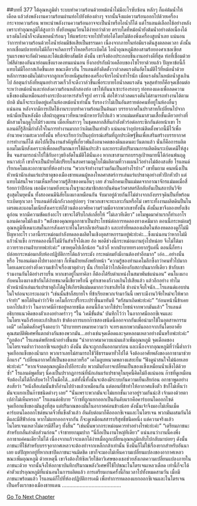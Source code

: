 ##บทที่ 377 ใต้อุณหภูมิต่ำ
ระบบทำความร้อนด้วยหม้อน้ำไม่มีอะไรซับซ้อน หลักๆ ก็แค่ต้มน้ำให้เดือด แล้วส่งพลังงานความร้อนผ่านท่อไปยังห้องต่างๆ จากนั้นจึงแผ่ความร้อนออกไปด้วยเครื่องกระจายความร้อน พาหะนำพลังงานความร้อนอาจจะเป็นน้ำหรือไอน้ำก็ได้ แต่โรแลนด์เลือกใช้อย่างหลังเพราะทำอุณหภูมิได้สูงกว่า ทั้งยังหมุนเวียนได้ง่ายกว่าด้วย ตราบใดที่หม้อน้ำยังต้มน้ำอย่างต่อเนื่องได้ แรงดันไอน้ำก็จะดันหยดน้ำร้อนๆ ให้แพร่กระจายไปทั่วท่อได้โดยไม่ต้องพึ่งเครื่องสูบน้ำเลย
แน่นอนว่าการทำความร้อนด้วยไอน้ำย่อมมีข้อเสียเป็นธรรมดา เนื่องจากภายในท่อมีแรงดันสูงตลอดเวลา ดังนั้น หากเชื่อมปลายท่อไม่ดีก็อาจเกิดการรั่วไหลหรือระเบิดได้ ไอน้ำอุณหภูมิสองสามร้อยองศาเซลเซียสรุนแรงพอจะกัดผิวคนเละได้แม้เพียงสัมผัส ดังนั้น เขาจึงต้องประกอบชิ้นงานอย่างดีที่สุด ท่อที่เชื่อมด้วยไฟสีดำของอันนาย่อมแข็งแรงคงทนแน่นอน ยิ่งกอปรกับผิวเคลือบของโซโรยาด้วยแล้ว ปัญหาข้อนี้ก็แทบไม่มีโอกาสเกิดขึ้นเลย
ขณะเดียวกัน โรแลนด์ยังติดตั้งวาล์วลดแรงดันอัตโนมัติไว้ที่หม้อน้ำด้วย หลักการของมันไม่ต่างจากลูกเหวี่ยงหนีศูนย์ของเครื่องจักรไอน้ำเท่าไรนัก เมื่อแรงดันในหม้อน้ำสูงเกินไป ล้อตุนกำลังที่หมุนอย่างรวดเร็วก็จะดึงวาล์วขึ้นเพื่อระบายไอน้ำลดแรงดัน
จุดสุดท้ายก็คือจุดเชื่อมต่อระหว่างหม้อน้ำและท่อส่งความร้อนหลักสองท่อ เขาให้อันนาเซาะร่องรอบๆ ท่อทองแดงเพื่อลดความแข็งของมันเหมือนอย่างกระป๋องอาหารสำเร็จรูป คราวนี้ ต่อให้วาล์วลดแรงดันไม่สามารถทำงานได้ตามปกติ มันก็จะระเบิดอยู่แค่ในห้องหม้อน้ำเท่านั้น รับรองว่าไม่เป็นอันตรายต่อคนที่อยู่ในห้องอื่นๆ แน่นอน
หลังจากมีการเปิดใช้งานระบบทำความร้อนเป็นต้นมา บรรยากาศในปราสาทก็เปลี่ยนไปจากหน้ามือเป็นหลังมือ
เสื้อผ้าฤดูหนาวที่หนาหนักหายวับไปแล้ว พวกแม่มดหันมาสวมเสื้อชั้นเดียวอย่างที่มักสวมในฤดูใบไม้ร่วงแทน เมื่อเห็นสาวๆ ในชุดหลากสีสันกำลังหัวร่อต่อกระซิกกันต่อหน้าเขา โรแลนด์ก็รู้สึกมีกำลังใจในการทำงานมากกว่าเดิมเป็นเท่าตัว
แน่นอนว่าอุปกรณ์ติดตั้งพวกนี้มีไว้เพื่ออำนวยความสะดวกทั้งนั้น หรือจะเรียกว่าเป็นอุปกรณ์เสริมที่ถูกประดิษฐ์ขึ้นเพื่อเสริมสร้างบรรยากาศการทำงานก็ได้
ต่อไปก็เป็นงานสำคัญที่เกี่ยวพันถึงอนาคตของดินแดนตะวันตกแล้ว
นั่นก็คือการผลิตแอมโมเนียสังเคราะห์เพื่อลดปริมาณการใช้ดินประสิว และยกระดับปริมาณการผลิตดินระเบิดเคมีให้สูงขึ้น จนสามารถนำไปใช้กับอาวุธยิงอัตโนมัติได้นั่นเอง
หากเขาสามารถบรรลุเป้าหมายนี้ได้ก่อนพ้นฤดูหนาวล่ะก็ เขาก็จะเป็นฝ่ายได้เปรียบในสงครามฤดูใบไม้ผลิตามที่วางแผนไว้อย่างไม่ต้องสงสัย
โรแลนด์เรียกเคโมและอกาธามาที่ห้องทำงาน
“พวกเจ้าทำงานร่วมกันเป็นอย่างไรบ้าง” เขายิ้มถาม คนหนึ่งเป็นหัวหน้านักเล่นแร่แปรธาตุของเมืองชายแดนผู้หลงใหลศาสตร์การเล่นแร่แปรธาตุอย่างหัวปักหัวปำ แต่แทบไม่สนใจความเห็นหรือความรู้สึกของคนอื่นๆ เลย ส่วนอีกคนเป็นแม่มดจากอาณาจักรแม่มดเมื่อสี่ร้อยกว่าปีก่อน เธอมีความหยิ่งทะนงในฐานะสมาชิกสถาบันค้นคว้าศาสตร์ลึกลับอันเป็นสถาบันวิจัยสูงสุดในยุคนั้น ทั้งสองคนมีนิสัยโผงผางเหมือนกัน จับมาอยู่ด้วยกันก็ไม่ต่างจากถังบรรจุดินปืนที่พร้อมระเบิดทุกเวลา โรแลนด์ยังนึกกังวลอยู่บ่อยๆ ว่าพวกเขาจะทะเลาะกันหรือไม่ เพราะทั้งงานผลิตดินปืนไนเตรตและแอมโมเนียสังเคราะห์ก็ล้วนต้องอาศัยความร่วมมือจากพวกเขาทั้งนั้น ดังนั้นเขาจึงลองหยั่งเชิงดูก่อน หากมีความขัดแย้งอะไร เขาจะได้รีบไกล่เกลี่ยให้
“ไม่เลวทีเดียว” เคโมพูดมาคำแรกก็ทำเอาโรแลนด์คาดไม่ถึงแล้ว “พลังของคุณหนูอกาธาเป็นประโยชน์ต่อการทดลองทางเคมีมาก ตอนนี้กระหม่อมรู้อุณหภูมิที่เหมาะสมในการสังเคราะห์ไนโตรกลีเซอรินแล้ว และเท่าที่ทดลองผลิตในห้องทดลองดูก็ไม่มีปัญหาอะไร เวลานี้กระหม่อมกำลังทดลองผลิตในเชิงอุตสาหกรรมอยู่พ่ะย่ะค่ะ...ซึ่งแน่นอนว่าหากไม่มีแก้วน้ำแข็ง การทดลองนี้ก็ไม่มีวันสำเร็จได้เลย อ้อ พอดีช่วงนี้กระหม่อมงานยุ่งไปหน่อย จึงไม่ได้มาถวายรายงานฝ่าบาทพ่ะย่ะค่ะ” เขาหยุดไปเล็กน้อย “แล้วก็ หากฝ่าบาททรงอยากรู้แค่นี้ ตอนนี้ก็ทรงปล่อยกระหม่อมกลับห้องปฏิบัติการได้แล้วกระมัง กระหม่อมยังมีงานต้องทำอีกมาก”
เอ่อ...อย่างนั้นหรือ โรแลนด์มองไปทางอกาธา ก็เห็นฝ่ายหลังพยักหน้า
“ความรู้ของท่านเคโมลึกซึ้งกว่าคนทั่วไปมาก โดยเฉพาะอย่างยิ่งความเข้าใจเรื่องธาตุต่างๆ นั้น เรียกได้ว่าใกล้เคียงกับสถาบันมากทีเดียว ข้ากับเขาร่วมงานกันได้อย่างราบรื่น หากเขาอยู่ในทาคิลา ก็ต้องได้รับตำแหน่งในสมาพันธ์แน่นอน”
คนโผงผางกับคนโผงผางเข้ากันได้ง่ายขนาดนี้เชียวหรือนี่ ดูท่าเขาคงกังวลเกินไปเสียแล้ว แล้วอีกอย่าง ทำไมหัวหน้านักเล่นแร่แปรธาตุถึงได้ดูให้เกียรติแม่มดมากกว่าเขาเสียได้ ช่างน่าเจ็บใจนัก...โรแลนด์แอบบ่นในใจก่อนจะกระแอมว่า “เช่นนั้นข้าก็สบายใจ ที่ข้าเรียกพวกเจ้ามาวันนี้ เพราะมีงานวิจัยใหม่จะให้พวกเจ้าทำ”
พอได้ยินคำว่าวิจัย เคโมก็กระปรี้กระเปร่าขึ้นมาทันที “ตรัสมาเถิดพ่ะย่ะค่ะ”
“ก่อนหน้านี้ข้าเคยบอกไปแล้วว่า ในอากาศมีก๊าซอยู่หลายชนิด ตอนนี้ถึงเวลาใช้ประโยชน์จากพวกมันแล้ว” โรแลนด์อธิบายแนวคิดของตัวเองอย่างคร่าวๆ “ใน ‘เคมีขั้นต้น’ บันทึกไว้ว่า ในอากาศมีออกซิเจนและไนโตรเจนถึงร้อยละเก้าสิบเก้า ข้าต้องการแยกก๊าซสองชนิดนี้ออกจากกันเพื่อนำมาใช้ในอุตสาหกรรมเคมี”
เคโมคิดสักครู่จึงตอบว่า “ฝ่าบาททรงหมายความว่า จะทรงแยกพวกมันออกจากกันโดยอาศัยคุณสมบัติพิเศษที่แตกต่างกันของพวกมัน...อย่างเช่นจุดเดือดและจุดหลอมเหลวอย่างนั้นหรือพ่ะย่ะค่ะ”
“ถูกต้อง” โรแลนด์พยักหน้าอย่างชื่นชม
“นำอากาศมาควบแน่นแล้วเพิ่มอุณหภูมิ จุดเดือดของไนโตรเจนต่ำกว่าออกซิเจนอยู่แล้ว ดังนั้น มันจะถูกกลั่นออกมาก่อน และเนื่องจากอุณหภูมิที่ว่านี้ต่ำกว่าจุดเยือกแข็งของน้ำมาก พวกเราเลยไม่สามารถใช้วิธีธรรมดาทั่วไปได้ จึงต้องอาศัยพลังของอกาธามาช่วยอีกแรง”
“เปลี่ยนอากาศให้เป็นของเหลวหรือ” เคโมลูบหนวดพลางแสยะยิ้ม “ฟังดูน่าสนใจไม่น้อยเลยพ่ะย่ะค่ะ”
“หากเจ้าลดอุณหภูมิลงไปอีกระดับ พวกมันยังอาจเปลี่ยนเป็นของแข็งเหมือนน้ำแข็งได้ด้วยซ้ำ” โรแลนด์พูดยิ้มๆ นี่คงเป็นปรากฏการณ์ที่นักเล่นแร่แปรธาตุในยุคนี้คิดไม่ถึงแน่นอน ก๊าซที่ดูเหมือนจับต้องไม่ได้ก็กลับคว้าไว้ในมือได้...แต่ทั้งนี้ทั้งนั้นจะต้องมีระบบกันความเย็นเสียก่อน
อกาธาพูดอย่างสงสัยว่า “หนังสือเล่มนั้นข้าก็อ่านไปบ้างแล้วเหมือนกัน แต่ตอนที่ข้าทำให้อากาศแข็งตัว ข้าก็ไม่เห็นว่ามันจะแยกเป็นก๊าซชนิดต่างๆ เลย”
“นั่นเพราะพวกมันจะไม่แยกชั้นเวลาอยู่รวมกันน่ะสิ เจ้ามองด้วยตาเปล่าไม่เห็นหรอก” โรแลนด์อธิบาย “ก๊าซที่ถูกแยกออกเป็นอันดับแรกคือคาร์บอนไดออกไซด์ จุดเยือกแข็งของมันสูงที่สุด แต่ปริมาณของมันในอากาศค่อนข้างน้อย ดังนั้นเจ้าจึงมองไม่เห็นเม็ดคาร์บอนไดออกไซด์ขนาดจิ๋วที่แข็งตัวแล้ว อันดับต่อมาก็คือออกซิเจนและไนโตรเจน พวกมันผสมกันได้ดีและมีสีฟ้าอ่อน หากไม่แยกออกจากกัน ก็จะดูเหมือนสสารบริสุทธิ์ชนิดหนึ่ง แต่ความจริงแล้ว ไนโตรเจนเหลวไม่ควรมีสีใดๆ ทั้งสิ้น”
“เช่นนั้นพวกกระหม่อมควรทำอย่างไรพ่ะย่ะค่ะ”
“เตรียมภาชนะสำหรับกลั่นลำดับส่วนก่อน” เจ้าชายยกมุมปาก “นี่ถือเป็นงานใหญ่ทีเดียว”
แน่นอนว่างานนี้คงพึ่งอกาธาแค่คนเดียวไม่ได้ เนื่องจากแก้วจะแตกได้ง่ายเมื่อถูกเปลี่ยนอุณหภูมิกลับไปกลับมาบ่อยๆ ดังนั้น ภาชนะที่ใช้สำหรับบรรจุอากาศเหลวจะต้องทำจากเหล็กกล้าเท่านั้น ซึ่งนั่นก็ไม่ใช่เรื่องยากสำหรับอันนาเลย แต่ปัญหาอยู่ที่หากเขาปิดภาชนะจนมิดชิด เขาก็จะมองไม่เห็นความเปลี่ยนแปลงของอากาศเหลวขณะเพิ่มอุณหภูมิ ด้วยเหตุนี้ เขาจึงต้องให้ซิลเวียใช้ตาวิเศษของเธอช่วยสังเกตความเปลี่ยนแปลงภายในภาชนะด้วย จากนั้นจึงให้อกาธาบันทึกปริมาณพลังวิเศษที่ใช้ไปขณะไนโตรเจนเหลวเดือด เท่านี้ก็จะได้ค่าตัวแปรอุณหภูมิที่แน่นอนในการผลิตแล้ว
การเตรียมงานครั้งนี้กินเวลาไปทั้งหมดสามวัน
เมื่อมีภาชนะพร้อมแล้ว โรแลนด์ก็ไปที่ห้องปฏิบัติการเคมี เพื่อทำการทดลองแยกออกซิเจนและไนโตรเจนเป็นครั้งแรกของเมืองชายแดน
………………………………….




[Go To Next Chapter]( ./290.md)